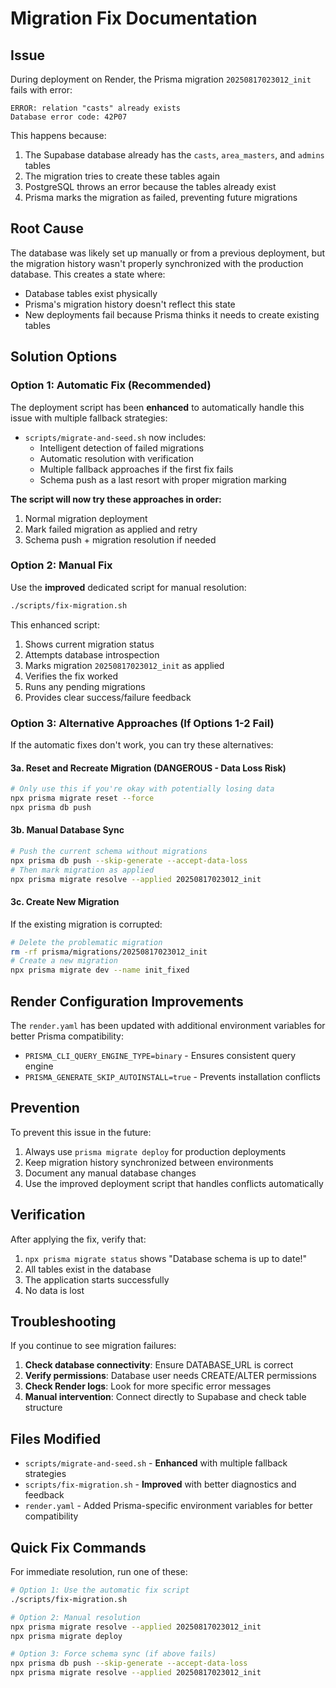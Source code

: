 # Migration Fix Documentation

## Issue
During deployment on Render, the Prisma migration `20250817023012_init` fails with error:
```
ERROR: relation "casts" already exists
Database error code: 42P07
```

This happens because:
1. The Supabase database already has the `casts`, `area_masters`, and `admins` tables
2. The migration tries to create these tables again
3. PostgreSQL throws an error because the tables already exist
4. Prisma marks the migration as failed, preventing future migrations

## Root Cause
The database was likely set up manually or from a previous deployment, but the migration history wasn't properly synchronized with the production database. This creates a state where:
- Database tables exist physically
- Prisma's migration history doesn't reflect this state
- New deployments fail because Prisma thinks it needs to create existing tables

## Solution Options

### Option 1: Automatic Fix (Recommended)
The deployment script has been **enhanced** to automatically handle this issue with multiple fallback strategies:

- `scripts/migrate-and-seed.sh` now includes:
  - Intelligent detection of failed migrations
  - Automatic resolution with verification
  - Multiple fallback approaches if the first fix fails
  - Schema push as a last resort with proper migration marking

**The script will now try these approaches in order:**
1. Normal migration deployment
2. Mark failed migration as applied and retry
3. Schema push + migration resolution if needed

### Option 2: Manual Fix
Use the **improved** dedicated script for manual resolution:
```bash
./scripts/fix-migration.sh
```

This enhanced script:
1. Shows current migration status
2. Attempts database introspection
3. Marks migration `20250817023012_init` as applied
4. Verifies the fix worked
5. Runs any pending migrations
6. Provides clear success/failure feedback

### Option 3: Alternative Approaches (If Options 1-2 Fail)

If the automatic fixes don't work, you can try these alternatives:

#### 3a. Reset and Recreate Migration (DANGEROUS - Data Loss Risk)
```bash
# Only use this if you're okay with potentially losing data
npx prisma migrate reset --force
npx prisma db push
```

#### 3b. Manual Database Sync
```bash
# Push the current schema without migrations
npx prisma db push --skip-generate --accept-data-loss
# Then mark migration as applied
npx prisma migrate resolve --applied 20250817023012_init
```

#### 3c. Create New Migration
If the existing migration is corrupted:
```bash
# Delete the problematic migration
rm -rf prisma/migrations/20250817023012_init
# Create a new migration
npx prisma migrate dev --name init_fixed
```

## Render Configuration Improvements

The `render.yaml` has been updated with additional environment variables for better Prisma compatibility:
- `PRISMA_CLI_QUERY_ENGINE_TYPE=binary` - Ensures consistent query engine
- `PRISMA_GENERATE_SKIP_AUTOINSTALL=true` - Prevents installation conflicts

## Prevention
To prevent this issue in the future:
1. Always use `prisma migrate deploy` for production deployments
2. Keep migration history synchronized between environments
3. Document any manual database changes
4. Use the improved deployment script that handles conflicts automatically

## Verification
After applying the fix, verify that:
1. `npx prisma migrate status` shows "Database schema is up to date!"
2. All tables exist in the database
3. The application starts successfully
4. No data is lost

## Troubleshooting

If you continue to see migration failures:

1. **Check database connectivity**: Ensure DATABASE_URL is correct
2. **Verify permissions**: Database user needs CREATE/ALTER permissions
3. **Check Render logs**: Look for more specific error messages
4. **Manual intervention**: Connect directly to Supabase and check table structure

## Files Modified
- `scripts/migrate-and-seed.sh` - **Enhanced** with multiple fallback strategies
- `scripts/fix-migration.sh` - **Improved** with better diagnostics and feedback
- `render.yaml` - Added Prisma-specific environment variables for better compatibility

## Quick Fix Commands

For immediate resolution, run one of these:

```bash
# Option 1: Use the automatic fix script
./scripts/fix-migration.sh

# Option 2: Manual resolution
npx prisma migrate resolve --applied 20250817023012_init
npx prisma migrate deploy

# Option 3: Force schema sync (if above fails)
npx prisma db push --skip-generate --accept-data-loss
npx prisma migrate resolve --applied 20250817023012_init
```